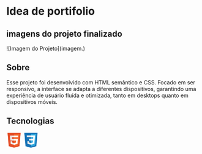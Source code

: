 <h1>Idea de portifolio</h1>

<h2>imagens do projeto finalizado</h2>
<div>
  ![Imagem do Projeto](imagem.)
</div>

<h2>Sobre</h2>

<p> Esse projeto foi desenvolvido com HTML semântico e CSS. Focado em ser responsivo, a interface se adapta a diferentes dispositivos, garantindo uma experiência de usuário fluída e otimizada, tanto em desktops quanto em dispositivos móveis. </p>

## Tecnologias

<div>
  <img src="https://raw.githubusercontent.com/devicons/devicon/master/icons/html5/html5-original.svg" alt="HTML5" width="40px">
  <img src="https://raw.githubusercontent.com/devicons/devicon/master/icons/css3/css3-original.svg" alt="CSS3" width="40px"
</div>
